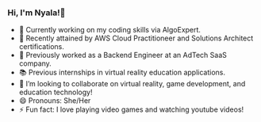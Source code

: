 ### Hi, I'm Nyala!👋

<!--
**nyjackson/nyjackson** is a ✨ _special_ ✨ repository because its `README.md` (this file) appears on your GitHub profile.

Here are some ideas to get you started:


-->
- 🔭 Currently working on my coding skills via AlgoExpert.  
- 🌱 Recently attained by AWS Cloud Practitioneer and Solutions Architect certifications.
- 💼 Previously worked as a Backend Engineer at an AdTech SaaS company.
- 📚 Previous internships in virtual reality education applications.
- 👯 I’m looking to collaborate on virtual reality, game development, and education technology!
- 😄 Pronouns: She/Her
- ⚡ Fun fact: I love playing video games and watching youtube videos!
